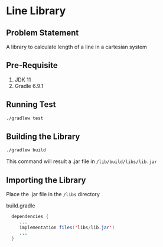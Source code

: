 #  Line Library

## Problem Statement
A library to calculate length of a line in a cartesian system

## Pre-Requisite
1. JDK 11
2. Gradle 6.9.1

## Running Test
```bash
./gradlew test
```

## Building the Library
```bash
./gradlew build
````
This command will result a .jar file in
```/lib/build/libs/lib.jar```

## Importing the Library
Place the .jar file in the ```/libs``` directory

build.gradle
``` java
  dependencies {
     ...
     implementation files('libs/lib.jar')
     ...
  }
```
